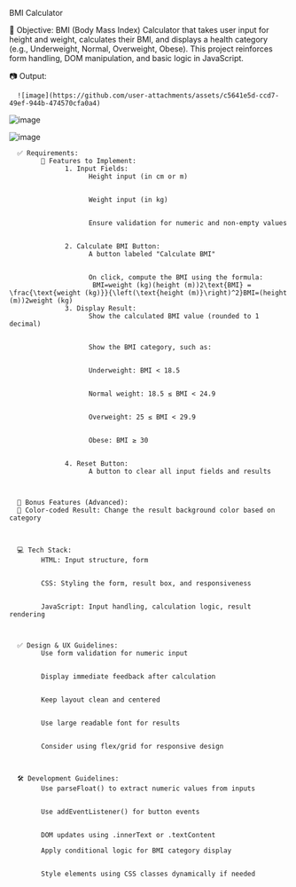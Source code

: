 BMI Calculator

  🎯 Objective:
        BMI (Body Mass Index) Calculator that takes user input for height and weight, calculates their BMI, and displays a health category (e.g., Underweight, Normal, Overweight, Obese). This project reinforces form handling, DOM manipulation, and basic logic in JavaScript.

📷 Output:


      ![image](https://github.com/user-attachments/assets/c5641e5d-ccd7-49ef-944b-474570cfa0a4)
      
![image](https://github.com/user-attachments/assets/d5e181e8-8ae1-460e-9555-599f0b1bcf30)

![image](https://github.com/user-attachments/assets/7e153eee-2ca3-4d13-8552-825ab76523a9)


      ✅ Requirements:
            🔹 Features to Implement:
                  1. Input Fields:
                        Height input (in cm or m)
                        
                        
                        Weight input (in kg)
                        
                        
                        Ensure validation for numeric and non-empty values
                        
                  
                  2. Calculate BMI Button:
                        A button labeled "Calculate BMI"
                        
                        
                        On click, compute the BMI using the formula:
                         BMI=weight (kg)(height (m))2\text{BMI} = \frac{\text{weight (kg)}}{\left(\text{height (m)}\right)^2}BMI=(height (m))2weight (kg)​
                  3. Display Result:
                        Show the calculated BMI value (rounded to 1 decimal)
                        
                        
                        Show the BMI category, such as:
                        
                        
                        Underweight: BMI < 18.5
                        
                        
                        Normal weight: 18.5 ≤ BMI < 24.9
                        
                        
                        Overweight: 25 ≤ BMI < 29.9
                        
                        
                        Obese: BMI ≥ 30
                  
                  
                  4. Reset Button:
                        A button to clear all input fields and results
      


      🌟 Bonus Features (Advanced):
      🌈 Color-coded Result: Change the result background color based on category



      💻 Tech Stack:
            HTML: Input structure, form
            
            
            CSS: Styling the form, result box, and responsiveness
            
            
            JavaScript: Input handling, calculation logic, result rendering



      ✅ Design & UX Guidelines:
            Use form validation for numeric input
            
            
            Display immediate feedback after calculation
            
            
            Keep layout clean and centered
            
            
            Use large readable font for results
            
            
            Consider using flex/grid for responsive design



      🛠 Development Guidelines:
            Use parseFloat() to extract numeric values from inputs
            
            
            Use addEventListener() for button events
            
            
            DOM updates using .innerText or .textContent
      
            Apply conditional logic for BMI category display
      
      
            Style elements using CSS classes dynamically if needed
